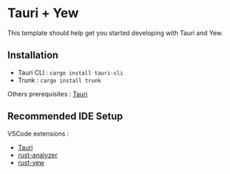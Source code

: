 # Tauri + Yew

This template should help get you started developing with Tauri and Yew.

## Installation 

* Tauri CLI : `cargo install tauri-cli`
* Trunk : `cargo install trunk` 

Others prerequisites : 
[Tauri](https://tauri.app/v1/guides/getting-started/prerequisites/)

## Recommended IDE Setup

VSCode extensions : 
 
 * [Tauri](https://marketplace.visualstudio.com/items?itemName=tauri-apps.tauri-vscode) 
 * [rust-analyzer](https://marketplace.visualstudio.com/items?itemName=rust-lang.rust-analyzer)
* [rust-yew](https://marketplace.visualstudio.com/items?itemName=TechTheAwesome.rust-yew) 
